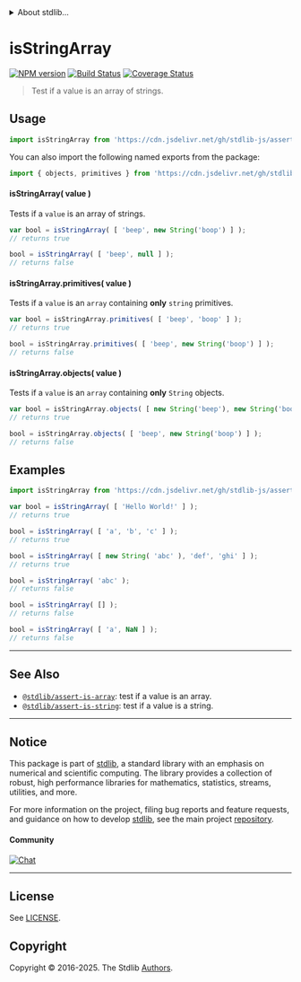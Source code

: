 <!--

@license Apache-2.0

Copyright (c) 2018 The Stdlib Authors.

Licensed under the Apache License, Version 2.0 (the "License");
you may not use this file except in compliance with the License.
You may obtain a copy of the License at

   http://www.apache.org/licenses/LICENSE-2.0

Unless required by applicable law or agreed to in writing, software
distributed under the License is distributed on an "AS IS" BASIS,
WITHOUT WARRANTIES OR CONDITIONS OF ANY KIND, either express or implied.
See the License for the specific language governing permissions and
limitations under the License.

-->


<details>
  <summary>
    About stdlib...
  </summary>
  <p>We believe in a future in which the web is a preferred environment for numerical computation. To help realize this future, we've built stdlib. stdlib is a standard library, with an emphasis on numerical and scientific computation, written in JavaScript (and C) for execution in browsers and in Node.js.</p>
  <p>The library is fully decomposable, being architected in such a way that you can swap out and mix and match APIs and functionality to cater to your exact preferences and use cases.</p>
  <p>When you use stdlib, you can be absolutely certain that you are using the most thorough, rigorous, well-written, studied, documented, tested, measured, and high-quality code out there.</p>
  <p>To join us in bringing numerical computing to the web, get started by checking us out on <a href="https://github.com/stdlib-js/stdlib">GitHub</a>, and please consider <a href="https://opencollective.com/stdlib">financially supporting stdlib</a>. We greatly appreciate your continued support!</p>
</details>

# isStringArray

[![NPM version][npm-image]][npm-url] [![Build Status][test-image]][test-url] [![Coverage Status][coverage-image]][coverage-url] <!-- [![dependencies][dependencies-image]][dependencies-url] -->

> Test if a value is an array of strings.



<section class="usage">

## Usage

```javascript
import isStringArray from 'https://cdn.jsdelivr.net/gh/stdlib-js/assert-is-string-array@deno/mod.js';
```

You can also import the following named exports from the package:

```javascript
import { objects, primitives } from 'https://cdn.jsdelivr.net/gh/stdlib-js/assert-is-string-array@deno/mod.js';
```

#### isStringArray( value )

Tests if a `value` is an array of strings.

<!-- eslint-disable no-new-wrappers -->

```javascript
var bool = isStringArray( [ 'beep', new String('boop') ] );
// returns true

bool = isStringArray( [ 'beep', null ] );
// returns false
```

#### isStringArray.primitives( value )

Tests if a `value` is an `array` containing **only** `string` primitives.

<!-- eslint-disable no-new-wrappers -->

```javascript
var bool = isStringArray.primitives( [ 'beep', 'boop' ] );
// returns true

bool = isStringArray.primitives( [ 'beep', new String('boop') ] );
// returns false
```

#### isStringArray.objects( value )

Tests if a `value` is an `array` containing **only** `String` objects.

<!-- eslint-disable no-new-wrappers -->

```javascript
var bool = isStringArray.objects( [ new String('beep'), new String('boop') ] );
// returns true

bool = isStringArray.objects( [ 'beep', new String('boop') ] );
// returns false
```

</section>

<!-- /.usage -->

<section class="examples">

## Examples

<!-- eslint-disable no-new-wrappers -->

<!-- eslint no-undef: "error" -->

```javascript
import isStringArray from 'https://cdn.jsdelivr.net/gh/stdlib-js/assert-is-string-array@deno/mod.js';

var bool = isStringArray( [ 'Hello World!' ] );
// returns true

bool = isStringArray( [ 'a', 'b', 'c' ] );
// returns true

bool = isStringArray( [ new String( 'abc' ), 'def', 'ghi' ] );
// returns true

bool = isStringArray( 'abc' );
// returns false

bool = isStringArray( [] );
// returns false

bool = isStringArray( [ 'a', NaN ] );
// returns false
```

</section>

<!-- /.examples -->

<!-- Section for related `stdlib` packages. Do not manually edit this section, as it is automatically populated. -->

<section class="related">

* * *

## See Also

-   <span class="package-name">[`@stdlib/assert-is-array`][@stdlib/assert/is-array]</span><span class="delimiter">: </span><span class="description">test if a value is an array.</span>
-   <span class="package-name">[`@stdlib/assert-is-string`][@stdlib/assert/is-string]</span><span class="delimiter">: </span><span class="description">test if a value is a string.</span>

</section>

<!-- /.related -->

<!-- Section for all links. Make sure to keep an empty line after the `section` element and another before the `/section` close. -->


<section class="main-repo" >

* * *

## Notice

This package is part of [stdlib][stdlib], a standard library with an emphasis on numerical and scientific computing. The library provides a collection of robust, high performance libraries for mathematics, statistics, streams, utilities, and more.

For more information on the project, filing bug reports and feature requests, and guidance on how to develop [stdlib][stdlib], see the main project [repository][stdlib].

#### Community

[![Chat][chat-image]][chat-url]

---

## License

See [LICENSE][stdlib-license].


## Copyright

Copyright &copy; 2016-2025. The Stdlib [Authors][stdlib-authors].

</section>

<!-- /.stdlib -->

<!-- Section for all links. Make sure to keep an empty line after the `section` element and another before the `/section` close. -->

<section class="links">

[npm-image]: http://img.shields.io/npm/v/@stdlib/assert-is-string-array.svg
[npm-url]: https://npmjs.org/package/@stdlib/assert-is-string-array

[test-image]: https://github.com/stdlib-js/assert-is-string-array/actions/workflows/test.yml/badge.svg?branch=main
[test-url]: https://github.com/stdlib-js/assert-is-string-array/actions/workflows/test.yml?query=branch:main

[coverage-image]: https://img.shields.io/codecov/c/github/stdlib-js/assert-is-string-array/main.svg
[coverage-url]: https://codecov.io/github/stdlib-js/assert-is-string-array?branch=main

<!--

[dependencies-image]: https://img.shields.io/david/stdlib-js/assert-is-string-array.svg
[dependencies-url]: https://david-dm.org/stdlib-js/assert-is-string-array/main

-->

[chat-image]: https://img.shields.io/gitter/room/stdlib-js/stdlib.svg
[chat-url]: https://app.gitter.im/#/room/#stdlib-js_stdlib:gitter.im

[stdlib]: https://github.com/stdlib-js/stdlib

[stdlib-authors]: https://github.com/stdlib-js/stdlib/graphs/contributors

[umd]: https://github.com/umdjs/umd
[es-module]: https://developer.mozilla.org/en-US/docs/Web/JavaScript/Guide/Modules

[deno-url]: https://github.com/stdlib-js/assert-is-string-array/tree/deno
[deno-readme]: https://github.com/stdlib-js/assert-is-string-array/blob/deno/README.md
[umd-url]: https://github.com/stdlib-js/assert-is-string-array/tree/umd
[umd-readme]: https://github.com/stdlib-js/assert-is-string-array/blob/umd/README.md
[esm-url]: https://github.com/stdlib-js/assert-is-string-array/tree/esm
[esm-readme]: https://github.com/stdlib-js/assert-is-string-array/blob/esm/README.md
[branches-url]: https://github.com/stdlib-js/assert-is-string-array/blob/main/branches.md

[stdlib-license]: https://raw.githubusercontent.com/stdlib-js/assert-is-string-array/main/LICENSE

<!-- <related-links> -->

[@stdlib/assert/is-array]: https://github.com/stdlib-js/assert-is-array/tree/deno

[@stdlib/assert/is-string]: https://github.com/stdlib-js/assert-is-string/tree/deno

<!-- </related-links> -->

</section>

<!-- /.links -->
